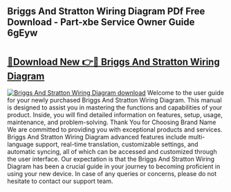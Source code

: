 ## Briggs And Stratton Wiring Diagram PDf Free Download - Part-xbe Service Owner Guide 6gEyw

# <h2><a href="http://dfmtlu0.blite.top/?on=Briggs+And+Stratton+Wiring+Diagram">🔗Download New 👉🔴 Briggs And Stratton Wiring Diagram</a></h2>

[![Briggs And Stratton Wiring Diagram download](https://i.imgur.com/lujVjoI.png)](http://dfmtlu0.blite.top/?on=Briggs+And+Stratton+Wiring+Diagram)
Welcome to the user guide for your newly purchased Briggs And Stratton Wiring Diagram. This manual is designed to assist you in mastering the functions and capabilities of your product. Inside, you will find detailed information on features, setup, usage, maintenance, and problem-solving. Thank You for Choosing Brand Name We are committed to providing you with exceptional products and services. Briggs And Stratton Wiring Diagram advanced features include multi-language support, real-time translation, customizable settings, and automatic syncing, all of which can be accessed and customized through the user interface. Our expectation is that the Briggs And Stratton Wiring Diagram has been a crucial guide in your journey to becoming proficient in using your new device. In case of any queries or concerns, please do not hesitate to contact our support team.
